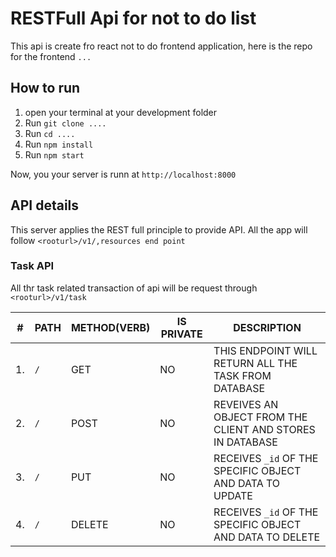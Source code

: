 # RESTFull Api for not to do list

This api is create fro react not to do frontend application, here is the repo for the frontend `...`

## How to run

1. open your terminal at your development folder
2. Run `git clone ....`
3. Run `cd ....`
4. Run `npm install`
5. Run `npm start`

Now, you your server is runn at `http://localhost:8000`

## API details

This server applies the REST full principle to provide API.
All the app will follow `<rooturl>/v1/,resources end point`

### Task API

All thr task related transaction of api will be request through `<rooturl>/v1/task`

| #   | PATH | METHOD(VERB) | IS PRIVATE | DESCRIPTION                                               |
| --- | ---- | ------------ | ---------- | --------------------------------------------------------- |
| 1.  | `/`  | GET          | NO         | THIS ENDPOINT WILL RETURN ALL THE TASK FROM DATABASE      |
| 2.  | `/`  | POST         | NO         | REVEIVES AN OBJECT FROM THE CLIENT AND STORES IN DATABASE |
| 3.  | `/`  | PUT          | NO         | RECEIVES `_id` OF THE SPECIFIC OBJECT AND DATA TO UPDATE  |
| 4.  | `/`  | DELETE       | NO         | RECEIVES `_id` OF THE SPECIFIC OBJECT AND DATA TO DELETE  |
